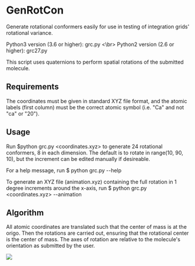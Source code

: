 # GenRotCon
Generate rotational conformers easily for use in testing of integration grids' rotational variance.

Python3 version (3.6 or higher): grc.py <\br>
Python2 version (2.6 or higher): grc27.py

This script uses quaternions to perform spatial rotations of the submitted molecule.

## Requirements
The coordinates must be given in standard XYZ file format, and the atomic labels (first column) must be
the correct atomic symbol (i.e. "Ca" and not "ca" or "20").

## Usage
Run 
$python grc.py <coordinates.xyz>
to generate 24 rotational conformers, 8 in each dimension. The default is to rotate in range(10, 90, 10),
but the increment can be edited manually if desireable.

For a help message, run
$ python grc.py --help

To generate an XYZ file (animation.xyz) containing the full rotation in 1 degree increments around the x-axis, run
$ python grc.py <coordinates.xyz> --animation

## Algorithm
All atomic coordinates are translated such that the center of mass is at the origo.
Then the rotations are carried out, ensuring that the rotational center is the center of mass.
The axes of rotation are relative to the molecule's orientation as submitted by the user.

![](animation.gif)
